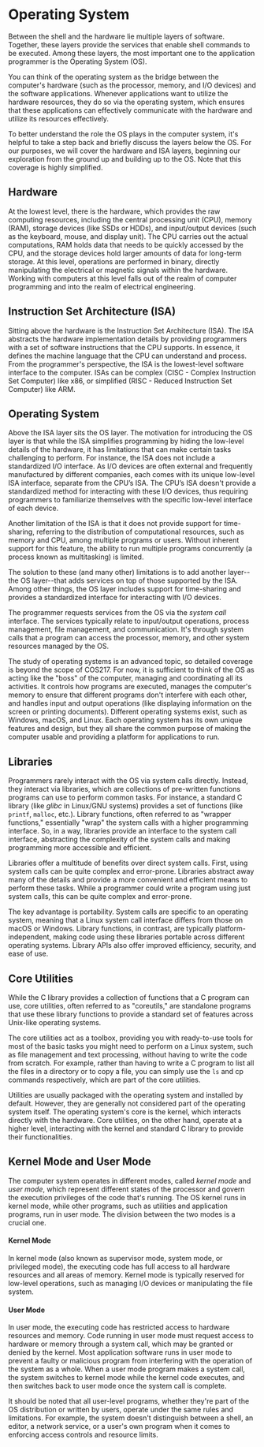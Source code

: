 # Operating System

Between the shell and the hardware lie multiple layers of software. Together, these layers provide the services that enable shell commands to be executed. Among these layers, the most important one to the application programmer is the Operating System (OS).

You can think of the operating system as the bridge between the computer's hardware (such as the processor, memory, and I/O devices) and the software applications. Whenever applications want to utilize the hardware resources, they do so via the operating system, which ensures that these applications can effectively communicate with the hardware and utilize its resources effectively.&#x20;

To better understand the role the OS plays in the computer system, it's helpful to take a step back and briefly discuss the layers below the OS. For our purposes, we will cover the hardware and ISA layers, beginning our exploration from the ground up and building up to the OS. Note that this coverage is highly simplified.

## **Hardware**

At the lowest level, there is the hardware, which provides the raw computing resources, including the central processing unit (CPU), memory (RAM), storage devices (like SSDs or HDDs), and input/output devices (such as the keyboard, mouse, and display unit). The CPU carries out the actual computations, RAM holds data that needs to be quickly accessed by the CPU, and the storage devices hold larger amounts of data for long-term storage. At this level, operations are performed in binary, directly manipulating the electrical or magnetic signals within the hardware. Working with computers at this level falls out of the realm of computer programming and into the realm of electrical engineering.

## **Instruction Set Architecture (ISA)**

Sitting above the hardware is the Instruction Set Architecture (ISA). The ISA abstracts the hardware implementation details by providing programmers with a set of software instructions that the CPU supports. In essence, it defines the machine language that the CPU can understand and process. From the programmer's perspective, the ISA is the lowest-level software interface to the computer. ISAs can be complex (CISC - Complex Instruction Set Computer) like x86, or simplified (RISC - Reduced Instruction Set Computer) like ARM.&#x20;

## **Operating System**

Above the ISA layer sits the OS layer. The motivation for introducing the OS layer is that while the ISA simplifies programming by hiding the low-level details of the hardware, it has limitations that can make certain tasks challenging to perform. For instance, the ISA does not include a standardized I/O interface. As I/O devices are often external and frequently manufactured by different companies, each comes with its unique low-level ISA interface, separate from the CPU’s ISA. The CPU’s ISA doesn't provide a standardized method for interacting with these I/O devices, thus requiring programmers to familiarize themselves with the specific low-level interface of each device.

Another limitation of the ISA is that it does not provide support for time-sharing, referring to the distribution of computational resources, such as memory and CPU, among multiple programs or users. Without inherent support for this feature, the ability to run multiple programs concurrently (a process known as multitasking) is limited.

The solution to these (and many other) limitations is to add another layer--the OS layer--that adds services on top of those supported by the ISA. Among other things, the OS layer includes support for time-sharing and provides a standardized interface for interacting with I/O devices.

The programmer requests services from the OS via the _system call_ interface. The services typically relate to input/output operations, process management, file management, and communication. It's through system calls that a program can access the processor, memory, and other system resources managed by the OS.

The study of operating systems is an advanced topic, so detailed coverage is beyond the scope of COS217. For now, it is sufficient to think of the OS as acting like the "boss" of the computer, managing and coordinating all its activities. It controls how programs are executed, manages the computer's memory to ensure that different programs don't interfere with each other, and handles input and output operations (like displaying information on the screen or printing documents). Different operating systems exist, such as Windows, macOS, and Linux. Each operating system has its own unique features and design, but they all share the common purpose of making the computer usable and providing a platform for applications to run.

## Libraries

Programmers rarely interact with the OS via system calls directly. Instead, they interact via libraries, which are collections of pre-written functions programs can use to perform common tasks. For instance, a standard C library (like _glibc_ in Linux/GNU systems) provides a set of functions (like `printf`, `malloc`, etc.). Library functions, often referred to as "wrapper functions," essentially "wrap" the system calls with a higher programming interface. So, in a way, libraries provide an interface to the system call interface, abstracting the complexity of the system calls and making programming more accessible and efficient.&#x20;

Libraries offer a multitude of benefits over direct system calls. First, using system calls can be quite complex and error-prone. Libraries abstract away many of the details and provide a more convenient and efficient means to perform these tasks. While a programmer could write a program using just system calls, this can be quite complex and error-prone.

The key advantage is portability. System calls are specific to an operating system, meaning that a Linux system call interface differs from those on macOS or Windows. Library functions, in contrast, are typically platform-independent, making code using these libraries portable across different operating systems. Library APIs also offer improved efficiency, security, and ease of use.

## **Core Utilities**

While the C library provides a collection of functions that a C program can use, core utilities, often referred to as "coreutils," are standalone programs that use these library functions to provide a standard set of features across Unix-like operating systems.

The core utilities act as a toolbox, providing you with ready-to-use tools for most of the basic tasks you might need to perform on a Linux system, such as file management and text processing, without having to write the code from scratch. For example, rather than having to write a C program to list all the files in a directory or to copy a file, you can simply use the `ls` and cp commands respectively, which are part of the core utilities.&#x20;

Utilities are usually packaged with the operating system and installed by default. However, they are generally not considered part of the operating system itself. The operating system's core is the kernel, which interacts directly with the hardware. Core utilities, on the other hand, operate at a higher level, interacting with the kernel and standard C library to provide their functionalities.

## Kernel Mode and User Mode

The computer system operates in different modes, called _kernel mode_ and _user mode_, which represent different states of the processor and govern the execution privileges of the code that's running. The OS kernel runs in kernel mode, while other programs, such as utilities and application programs, run in user mode. The division between the two modes is a crucial one.&#x20;

#### **Kernel Mode**

In kernel mode (also known as supervisor mode, system mode, or privileged mode), the executing code has full access to all hardware resources and all areas of memory. Kernel mode is typically reserved for low-level operations, such as managing I/O devices or manipulating the file system.

#### **User Mode**

In user mode, the executing code has restricted access to hardware resources and memory. Code running in user mode must request access to hardware or memory through a system call, which may be granted or denied by the kernel. Most application software runs in user mode to prevent a faulty or malicious program from interfering with the operation of the system as a whole. When a user mode program makes a system call, the system switches to kernel mode while the kernel code executes, and then switches back to user mode once the system call is complete.

It should be noted that all user-level programs, whether they're part of the OS distribution or written by users, operate under the same rules and limitations. For example, the system doesn't distinguish between a shell, an editor, a network service, or a user's own program when it comes to enforcing access controls and resource limits.
